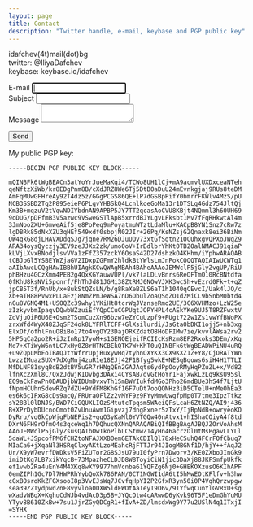 ```yaml
---
layout: page
title: Contact
description: "Twitter handle, e-mail, keybase and PGP public key"
---
```

&#105;&#100;&#097;&#102;&#099;&#104;&#101;&#118;(&#052;&#116;)&#109;&#097;&#105;&#108;(&#100;&#111;&#116;)&#098;&#103;  
twitter: @IliyaDafchev  
keybase: keybase.io/idafchev

<form id="contact-form" class="contact-form" action="https://www.enformed.io/v5iyjenv" method="POST">

  <div class="form-group">
    <label for="email">E-mail</label>
    <input id="email" type="email" name="email" class="field" required autofocus /><br/>
  </div>

  <div class="form-group">
    <label for="subject">Subject</label>
    <input id="subject" type="text" name="subject" class="field" required /><br/>
  </div>

  <div class="form-group">
    <label for="message">Message</label>
    <textarea id="message" name="message" required ></textarea><br/>
  </div>
  
  <div class="form-group">
    <input type="hidden" name="*redirect" value="https://youtube.com" />
    <input type="hidden" name="*honeypot" />
  </div>
                      
  <button type="submit" class="btn btn-default">Send</button>
</form>

My public PGP key:
```
-----BEGIN PGP PUBLIC KEY BLOCK-----

mQINBFk6tWgBEACn3atYoYrJueMaKqi4/TCWo8UH1lCj+mA9acmvlUXDxceaNTeh
qeNftzXiWb/kr8EDgPnm8B/cXdJRZ8We6Tj5DtB0aDuU24mEvnkgjaj9RUs8teDM
AmFqMUwGFHreAy92T4dz5z/GGgPCGS86QE+lP7dGSBpPifY0bmrrFKWlv4MzS/pU
NCB3SSBD2Tq2P895eieP6PLgvYHBSkQ4LcnlkoeGoMa13r1DTSLg4Gdz754JltQj
Km3B+mqzuV2tVqwNDIYbdnAN9APBP5JY7TT2qcasAoCVU8KBjt4NQmml3h60UH69
9oDUG/pDFfmB3V5azwc9VSweGSTlApB5xrrdBJYLgvLFksbt1Mv7fFqRHkwtAl4m
3JmNooZXU+6mweAif5je8PoPeq9mPoyatmuWTztLdaMlu+KACpB8YN1Snz7cRw7z
lgDBRk85dNkXZU3qHEf549xdf0sbpjN02JIr+26Pq/KsNZsjG2Qnaxk8ei36BiNm
OW4qkG8djLHAVXDdqSJg7jqne7RM26DJuUOy73xtGfSqtn21OCUhxgvQPXoJWqZ9
ARA34oysQyczjy3EV9zeJJXx2zk/umo0oV+IrBdlbrYhKt0TB2OalNMACJ91qiaP
kLVjLXvxBNodjlsvVVa1zFfZ357zckY6OsaS42D27dshzkO4KHhm/iYphwARAQAB
tCBJbGl5YSBEYWZjaGV2IDxpZGFmY2hldkBtYWlsLmJnPokCOQQTAQIAIwUCWTq1
aAIbAwcLCQgHAwIBBhUIAgkKCwQWAgMBAh4BAheAAAoJEMWclP5jGlyZvgUP/RiU
phBHzu4GCzXmm4PEB2g4QxKGYauwVUPl/vk7laLDLvBnrs6ReOFTmO10RcBNtdfa
0fKhU8ksNVi5pcnrf/FhThJd81JGMi38ZtRMJ0NOwVJXK3wcSh+vEzrd0Fk+t+qZ
jpCB5T3f/RnUb/x+8ukStQZsLN/b/g8RaXeBZLS6aT1h1040qCEvcI/Uak4lJQ/c
Xb+aTH88PVwxPLLaEzj8NmZPmJeWSA7nD6ObulZoaQSqZO1d2MiCL9bSnbM0btd4
nGu8VGNQ4M1+USOQZc39why1YKiHt8tcrWqJVznseRmo2UE/3C6XVHMzo+LzW25e
zIzkyvbmIpaqvDQwbWZzuiEfYQpCCuCGPUqtJOPYHPL4cAEkYKe9UJ5T8RZFwxtV
ZdVjuOiF6U6E+Osm2TSomCuzXn96bzw7eZYCuUzpf9+PUgt722w1Zs1vwYfBWoPX
zrxWfd4WyX48ZJqSF24ok8LYFRlTCFF+GlXsilurdi/JsGta0bDKI1ojj5+nb3xg
ElxOf/ofhlFnuO8iBo17to4vgOY23DajORKZdatO8HoDFIMw7ie/kvvlAWsa2rv2
5HP5qCa2po2R+iJzInRp17yoM+s1GENOEjeifRCIIcKsRzm8EP2Rxoks3DEm/xKg
Nd7+XTiWyW6ntLC7xHy0Z8rHTNCBEkQTK7W+KhT0uQINBFk6tWgBEADWPiNU4uRQ
+u9ZQpLMbEoIBAQJtYWfrrUpjBuxywHq7tyhnOXYKX3CX9KXZ1Z+Y8/CjORATYWn
LwzzIMuazSUX+7dXgMnj4zuR1e18EJj42F1Bfyg5wkE+NESqBqows6siH4H1TTLI
MfDLNF81syqBdB2dtBV5uGR7rHNgQEn2GAJAqts6ydPpOoyRMyHqPZuZL+x/Vd82
lfnXc2Xml8C/OxzJdwjKIOvbg3DAxi4CYsAB/dvGtHoYr1FajxwkLzLq9ksU95sl
EO9aCkFawPn0DAUDjbWIDUmDvxvTh1SmBWYIukfdMGo3Pho26mdBUe3hS4f7LjtU
fNpmHCUhnSdewRZq7dZU+9YdFM8KhGf16F7uDt7ooQQNHz3iD5CTelU+nMeOhEa3
es6k6cIFxG8cDs9acQ/FRUraOFlZz2vMYF9z9FYyMmwUwgfpMp0T7tme3IpzTtkz
sY28Bl0lDNJS/BWD7CiGQUXLIOzSMtutcTpqsm5WAeiQFsLcaH6ZtNZQ/AI9j436
B+XPrDybDUcnoCmot0ZvUnuAwm1Gipvzj7dng8xner5zTxY/IjBpNdB+owryeoKO
DyRru/vq0kCpWjgFbNEPis2+gqO3yKaMl0YVTGQw40nAtvx1vhIShaCOiyA4f8td
DXrN6FH9rOfmO4s3qceWq1h7DQhucQXNnQARAQABiQIfBBgBAgAJBQJZOrVoAhsM
AAoJEMWclP5jGlyZsusQAIbOwTkoPlbLCStmwZ14yHn46acrzDl0tMsPgavLLYLl
5daWL+JSpcofPM6fCHZtoNFAJXXBOemGETAkCDIlQl78xHeCSuhQ4FCrFOfCbuq7
MIaCa6+jXqaNl3HSRqClxyAKtLzoMEahcRjFTTJr94JIogMBGNf1D/hjY++fAqJ2
Ur/X9yW7evrfDWDksV5FiZUTor2G8SJsU79uI0fyPrn7Dworv3/KE0ZXboJInGk9
imiDtKg7LB7xikYqcB+73MpazheCLDJD8W8ToyiCiN1jic3DaXj88JKFSmfpUkfk
ef1vwb2Ra4uEnY4M4XKq8wXY9977hmVcnba61YQFZg6Nj0+GHEKOXzusO6KIhAPF
0emZIPh1Gc7Dl7HWPRhYybQoXk786PAN/0CT1NGWI1dA6tI5hMwEOtKFlfv+h3hw
cGxBOsroKkZFGXsooI8p3VvEJsWq7JCvfqHpYI2P2GfxR3yn50i0P4VqhQrzwpgw
sea39ZZTydpwdZnF8vyvloa0OXW5ldEWOtAaTeyI9O6v/9IYfwqCunYlGVRxU+sg
wXadvWBqX+KqhuCdWJb4vdAcD3p5B+JYQcOtw4cARwwD6yKvk96T5F1eDmGhYuMU
YTyv8B610ZkBw+7su1JjrZGyQDCgR1+fIvA+ZD/lmsdxWg9Y77u2USlN4q1ITxjI
=SYHX
-----END PGP PUBLIC KEY BLOCK-----

```
